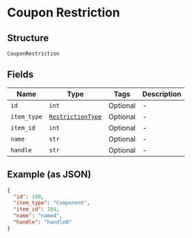 
# Coupon Restriction

## Structure

`CouponRestriction`

## Fields

| Name | Type | Tags | Description |
|  --- | --- | --- | --- |
| `id` | `int` | Optional | - |
| `item_type` | [`RestrictionType`](../../doc/models/restriction-type.md) | Optional | - |
| `item_id` | `int` | Optional | - |
| `name` | `str` | Optional | - |
| `handle` | `str` | Optional | - |

## Example (as JSON)

```json
{
  "id": 180,
  "item_type": "Component",
  "item_id": 184,
  "name": "name4",
  "handle": "handle0"
}
```


